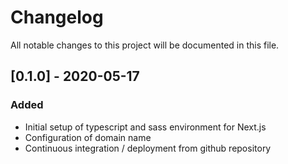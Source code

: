# Changelog
All notable changes to this project will be documented in this file.


## [0.1.0] - 2020-05-17
### Added
- Initial setup of typescript and sass environment for Next.js
- Configuration of domain name
- Continuous integration / deployment from github repository

[0.0.1]: https://github.com/snigo/snigo-dev/releases/tag/v0.1.0
